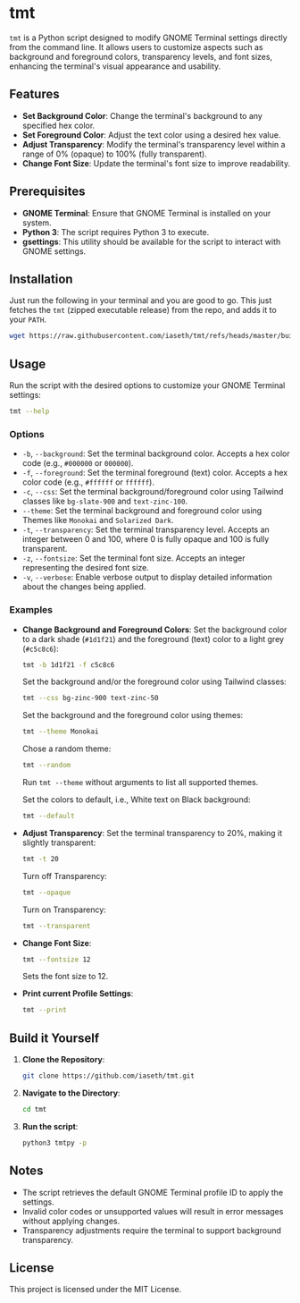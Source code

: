 
# tmt

`tmt` is a Python script designed to modify GNOME Terminal settings directly from the command line. It allows users to customize aspects such as background and foreground colors, transparency levels, and font sizes, enhancing the terminal's visual appearance and usability.

## Features

- **Set Background Color**: Change the terminal's background to any specified hex color.
- **Set Foreground Color**: Adjust the text color using a desired hex value.
- **Adjust Transparency**: Modify the terminal's transparency level within a range of 0% (opaque) to 100% (fully transparent).
- **Change Font Size**: Update the terminal's font size to improve readability.

## Prerequisites

- **GNOME Terminal**: Ensure that GNOME Terminal is installed on your system.
- **Python 3**: The script requires Python 3 to execute.
- **gsettings**: This utility should be available for the script to interact with GNOME settings.

## Installation

Just run the following in your terminal and you are good to go.
This just fetches the `tmt` (zipped executable release) from the repo,
and adds it to your `PATH`.

```bash
wget https://raw.githubusercontent.com/iaseth/tmt/refs/heads/master/build/tmt && chmod +x tmt && cp tmt ~/.local/bin
```

## Usage

Run the script with the desired options to customize your GNOME Terminal settings:

```bash
tmt --help
```

### Options

- `-b`, `--background`: Set the terminal background color. Accepts a hex color code (e.g., `#000000` or `000000`).
- `-f`, `--foreground`: Set the terminal foreground (text) color. Accepts a hex color code (e.g., `#ffffff` or `ffffff`).
- `-c`, `--css`: Set the terminal background/foreground color using Tailwind classes like `bg-slate-900` and `text-zinc-100`.
- `--theme`: Set the terminal background and foreground color using Themes like `Monokai` and `Solarized Dark`.
- `-t`, `--transparency`: Set the terminal transparency level. Accepts an integer between 0 and 100, where 0 is fully opaque and 100 is fully transparent.
- `-z`, `--fontsize`: Set the terminal font size. Accepts an integer representing the desired font size.
- `-v`, `--verbose`: Enable verbose output to display detailed information about the changes being applied.

### Examples

- **Change Background and Foreground Colors**:
  Set the background color to a dark shade (`#1d1f21`) and the foreground (text) color to a light grey (`#c5c8c6`):
  ```bash
  tmt -b 1d1f21 -f c5c8c6
  ```

  Set the background and/or the foreground color using Tailwind classes:
  ```bash
  tmt --css bg-zinc-900 text-zinc-50
  ```

  Set the background and the foreground color using themes:
  ```bash
  tmt --theme Monokai
  ```

  Chose a random theme:
  ```bash
  tmt --random
  ```
  Run `tmt --theme` without arguments to list all supported themes.

  Set the colors to default, i.e., White text on Black background:
  ```bash
  tmt --default
  ```

- **Adjust Transparency**:
  Set the terminal transparency to 20%, making it slightly transparent:
  ```bash
  tmt -t 20
  ```

  Turn off Transparency:
  ```bash
  tmt --opaque
  ```

  Turn on Transparency:
  ```bash
  tmt --transparent
  ```

- **Change Font Size**:
  ```bash
  tmt --fontsize 12
  ```
  Sets the font size to 12.

- **Print current Profile Settings**:
  ```bash
  tmt --print
  ```

## Build it Yourself

1. **Clone the Repository**:
   ```bash
   git clone https://github.com/iaseth/tmt.git
   ```
2. **Navigate to the Directory**:
   ```bash
   cd tmt
   ```
3. **Run the script**:
   ```bash
   python3 tmtpy -p
   ```

## Notes

- The script retrieves the default GNOME Terminal profile ID to apply the settings.
- Invalid color codes or unsupported values will result in error messages without applying changes.
- Transparency adjustments require the terminal to support background transparency.

## License

This project is licensed under the MIT License. 

